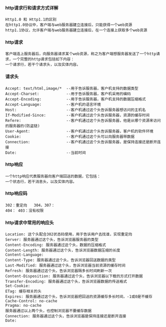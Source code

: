 #### http请求行和请求方式详解
    Http1.0 和 Http1.1的区别
    在http1.0协议中，客户端与web服务器建立连接后，只能获得一个web资源
    http1.1协议，允许客户端与web服务器建立连接后，在一个连接上获取多个web资源
    
#### http请求
    客户端连上服务器后，向服务器请求某个web资源，称之为客户端想服务器发送了一个http请求，一个完整的http请求包括如下内容：
    一个请求行，若干个请求头，以及实体内容。
#### 请求头
    Accept: text/html,image/*  --用于告诉服务器，客户机支持的数据类型
    Accept-Charset:            --用于告诉服务器，客户机采用的编码
    Accept-Encoding:           --用于告诉服务器，客户机支持的数据压缩格式
    Accept-Language:           --客户机的语言环境
    Host:                      --客户机通过这个头告诉服务器想访问的主机名
    If-Modified-Since:         --客户机通过这个头告诉服务器，资源的缓存时间
    Refere:                    --客户机通过这个头告诉服务器，他是从哪个资源来访问的服务器的(防盗链)
    User-Agent:                --客户机通过这个头告诉服务器，客户机的软件环境
    Cookie:                    --客户机通过这个头可以向服务器带数据
    Connection:                --客户机通过这个头告诉服务器，是保持连接还是断开连接
    Date:                      --当前时间
#### http响应
    一个http响应代表服务器向客户端回送的数据，它包括：
    一个状态行，若干消息头，以及实体内容。
#### http响应码
    302：重定向   304，307： 
    404： 403：没有权限

#### http请求中常用的响应头
    Location: 这个头配合302状态码使用，用于告诉用户去找谁，实现重定向
    Server: 服务器通过这个头，告诉浏览器服务器的类型
    Content-Encoding: 服务器通过这个头，数据的压缩格式
    Content-Length: 服务器通过这个头，告诉浏览器数据压缩的长度
    Content-Language: 
    Content-Type: 服务器通过这个头，告诉浏览器回送数据的类型
    Last-Modified: 服务器通过这个头，告诉浏览器当前资源的缓存时间
    Refresh: 服务器通过这个头，告诉浏览器隔多长时间刷新一次
    Content-Disposition: 服务器通过这个头，告诉浏览器以下载的方式打开数据
    Transfer-Encoding: 服务器通过这个头，告诉浏览器数据的传送格式
    Set-Cookie:
    ETag: 缓存相关的头
    Expires: 服务器通过这个头，告诉浏览器把回送的资源缓存多长时间，-1或0是不缓存
    Cache-Control: no-cache
    Pragma: no-cache
    服务器通过以上两个头，也控制浏览器不要缓存数据
    Connection: 服务器通过这个头，告诉浏览器是保持连接还是断开连接
    Date:
    
